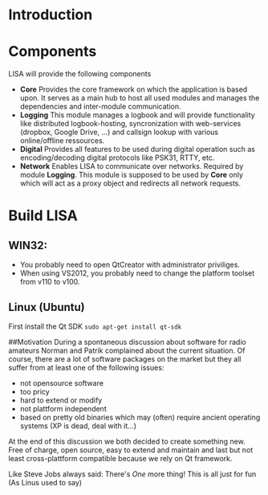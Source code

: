 # Introduction

# Components
LISA will provide the following components

- **Core** Provides the core framework on which the application is based upon. It serves as a main hub to host all used modules and manages the dependencies and inter-module communication.
- **Logging** This module manages a logbook and will provide functionality like distributed logbook-hosting, syncronization with web-services (dropbox, Google Drive, ...) and callsign lookup with various online/offline ressources.
- **Digital** Provides all features to be used during digital operation such as encoding/decoding digital protocols like PSK31, RTTY,  etc. 
- **Network** Enables LISA to communicate over networks. Required by module **Logging**. This module is supposed to be used by **Core** only which will act as a proxy object and redirects all network requests.

# Build LISA

## WIN32:

- You probably need to open QtCreator with administrator priviliges.
- When using VS2012, you probably need to change the platform toolset from v110 to v100.

## Linux (Ubuntu)

First install the Qt SDK 
`sudo apt-get install qt-sdk`


##Motivation
During a spontaneous discussion about software for radio amateurs Norman and Patrik complained about the current situation. Of course, there are a lot of software packages on the market but they all suffer from at least one of the following issues:

- not opensource software
- too pricy
- hard to extend or modify
- not plattform independent
- based on pretty old binaries which may (often) require ancient operating systems (XP is dead, deal with it...)

At the end of this discussion we both decided to create something new. Free of charge, open source, easy to extend and maintain and last but not least cross-plattform compatible because we rely on Qt framework.

Like Steve Jobs always said: There's *One* more thing! This is all just for fun (As Linus used to say)
